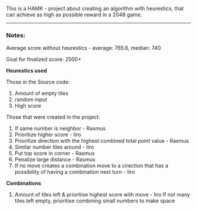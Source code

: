 This is a HAMK - project about creating an algorithm with heurestics, that can achieve as high as possible reward in a 2048 game.

---

### Notes: ###

Average score without heurestics - average: 765.6, median: 740

Goal for finalized score: 2500+

**Heurestics used**

Those in the Source code:

1. Amount of empty tiles
2. random input
3. High score

Those that were created in the project:

1. If same number is neighbor - Rasmus
2. Prioritize higher score -  Iiro
3. Prioritize direction with the highest combined total point value - Rasmus
4. Similar number tiles around - Iiro
5. Put top score in corner - Rasmus
6. Penalize large distance - Rasmus
7. If no move creates a combination move to a cirection that has a possibility of having a combination next turn -  Iiro

**Combinations**
1. Amount of tiles left & prioritise highest score with move - Iiro
    If not many tiles left empty, prioritise combining small numbers to make space

